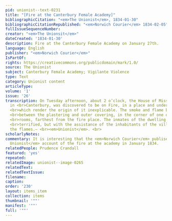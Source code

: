 ```yaml
---
pid: unionist--text-0231
title: "[Fire at the Canterbury Female Academy]"
bibliographicCitation: "<em>The Unionist</em>, 1834-01-30"
bibliographicCitationRepublished: "<em>Norwich Courier</em> 1834-02-05"
fullIssueSequenceNumber: 
creator: "<em>The Unionsit</em>"
dateCreated: '1834-01-30'
description: Fire at the Canterbury Female Academy on January 27th.
language: English
publisher: "<em>Norwich Courier</em>"
IsPartOf: 
rights: https://creativecommons.org/publicdomain/mark/1.0/
source: The Unionist
subject: Canterbury Female Academy; Vigilante Violence
type: Text
category: Unionist content
articleType: 
volume: '1'
issue: '26'
transcription: On Tuesday afternoon, about 2 o’clock, the House of Miss Crandall,
  in <br>Canterbury, was discovered to be on Fire, in a place and under circumstances
  <br>which render the origin of it inexplicable. The smoke and flame burst out from
  <br>between the plastering and outer covering, in the corner of one of the front
  <br>rooms, farthest from the fire place. The inmates of the dwelling were very much
  <br>terrified, but with the assistance of the inhabitants of the village, soon <br>extinguished
  the flames.— <br><em>Unionist</em>. <br>
scholarlyNotes: 
commentary: It is interesting that the <em>Norwich Courier</em> publisehd <em>The
  Unionist</em> account of the fire at the academy in January 1834.
relatedPeople: Prudence Crandall
featured: 'yes'
repeated: 
relatedImage: unionist--image-0265
relatedText: 
relatedTextIssue: 
filename: 
caption: 
order: '230'
layout: items_item
collection: items
thumbnail: '""'
manifest: '""'
full: '""'
---
```

